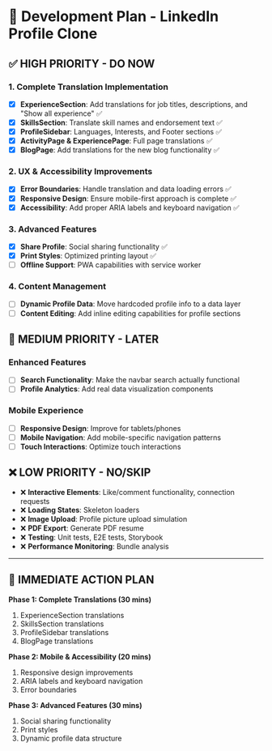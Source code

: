 # 🚀 Development Plan - LinkedIn Profile Clone

## ✅ **HIGH PRIORITY - DO NOW**

### **1. Complete Translation Implementation**

- [x] **ExperienceSection**: Add translations for job titles, descriptions, and "Show all experience" ✅
- [x] **SkillsSection**: Translate skill names and endorsement text ✅
- [x] **ProfileSidebar**: Languages, Interests, and Footer sections ✅
- [x] **ActivityPage & ExperiencePage**: Full page translations ✅
- [x] **BlogPage**: Add translations for the new blog functionality ✅

### **2. UX & Accessibility Improvements**

- [x] **Error Boundaries**: Handle translation and data loading errors ✅
- [x] **Responsive Design**: Ensure mobile-first approach is complete ✅
- [x] **Accessibility**: Add proper ARIA labels and keyboard navigation ✅

### **3. Advanced Features**

- [x] **Share Profile**: Social sharing functionality ✅
- [x] **Print Styles**: Optimized printing layout ✅
- [ ] **Offline Support**: PWA capabilities with service worker

### **4. Content Management**

- [ ] **Dynamic Profile Data**: Move hardcoded profile info to a data layer
- [ ] **Content Editing**: Add inline editing capabilities for profile sections

## 🔄 **MEDIUM PRIORITY - LATER**

### **Enhanced Features**

- [ ] **Search Functionality**: Make the navbar search actually functional
- [ ] **Profile Analytics**: Add real data visualization components

### **Mobile Experience**

- [ ] **Responsive Design**: Improve for tablets/phones
- [ ] **Mobile Navigation**: Add mobile-specific navigation patterns
- [ ] **Touch Interactions**: Optimize touch interactions

## ❌ **LOW PRIORITY - NO/SKIP**

- ❌ **Interactive Elements**: Like/comment functionality, connection requests
- ❌ **Loading States**: Skeleton loaders
- ❌ **Image Upload**: Profile picture upload simulation
- ❌ **PDF Export**: Generate PDF resume
- ❌ **Testing**: Unit tests, E2E tests, Storybook
- ❌ **Performance Monitoring**: Bundle analysis

---

## 🎯 **IMMEDIATE ACTION PLAN**

**Phase 1: Complete Translations (30 mins)**

1. ExperienceSection translations
2. SkillsSection translations
3. ProfileSidebar translations
4. BlogPage translations

**Phase 2: Mobile & Accessibility (20 mins)**

1. Responsive design improvements
2. ARIA labels and keyboard navigation
3. Error boundaries

**Phase 3: Advanced Features (30 mins)**

1. Social sharing functionality
2. Print styles
3. Dynamic profile data structure

